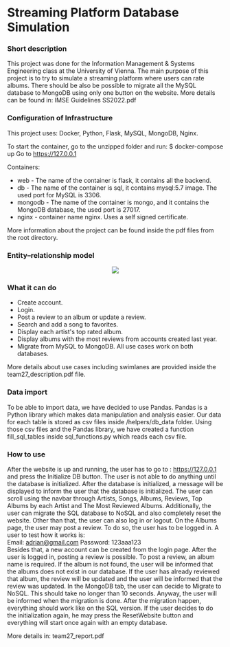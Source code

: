 # Streaming Platform Database Simulation


### Short description

This project was done for the Information Management & Systems Engineering class at the University of Vienna.
The main purpose of this project is to try to simulate a streaming platform where users can rate albums. There should be also be possible to migrate all the MySQL database to MongoDB using only one button on the website. More details can be found in: IMSE Guidelines SS2022.pdf

###  Configuration of Infrastructure

This project uses: Docker, Python, Flask, MySQL, MongoDB, Nginx.

To start the container, go to the unzipped folder and run: $ docker-compose up
Go to https://127.0.0.1

Containers:
* web - The name of the container is flask, it contains all the backend.
* db - The name of the container is sql, it contains mysql:5.7 image. The used port for MySQL is 3306.
* mongodb - The name of the container is mongo, and it contains the MongoDB
database, the used port is 27017.
* nginx - container name nginx. Uses a self signed certificate.


More information about the project can be found inside the pdf files from the root directory.


### Entity–relationship model

<p align="middle">
  <img src="https://github.com/arynor96/ise-ms2/blob/main/images-git/er-model.png?raw=true"/>
</p>

### What it can do

- Create account.
- Login.
- Post a review to an album or update a review.
- Search and add a song to favorites.
- Display each artist's top rated album.
- Display albums with the most reviews from accounts created last year.
- Migrate from MySQL to MongoDB. All use cases work on both databases.

More details about use cases including swimlanes are provided inside the team27_description.pdf file.

### Data import

To be able to import data, we have decided to use Pandas. Pandas is a Python library which makes data manipulation and analysis easier. Our data for each table is stored as csv files inside /helpers/db_data folder. Using those csv files and the Pandas library, we have created a function fill_sql_tables inside sql_functions.py which reads each csv file.

### How to use

After the website is up and running, the user has to go to : https://127.0.0.1 and press the Initialize DB button. The user is not able to do anything until the database is initialized. After the database is initialized, a message will be displayed to inform the user that the database is initialized. The user can scroll using the navbar through Artists, Songs, Albums, Reviews, Top Albums by each Artist and The Most Reviewed Albums. Additionally, the user can migrate the SQL database to NoSQL and also completely reset the website. Other than that, the user can also log in or logout. On the Albums page, the user may post a review. To do so, the user has to be logged in. A user to test how it works is:
<br>
Email: adrian@gmail.com
Password: 123aaa123
<br>
Besides that, a new account can be created from the login page. After the user is logged in, posting a review is possible. To post a review, an album name is required. If the album is not found, the user will be informed that the albums does not exist in our database. If the user has already reviewed that album, the review will be updated and the user will be informed that the review was updated. In the MongoDB tab, the user can decide to Migrate to NoSQL. This should take no longer than 10 seconds. Anyway, the user will be informed when the migration is done. After the migration happen, everything should work like on the SQL version. If the user decides to do the initialization again, he may press the ResetWebsite button and everything will start once again with an empty database.


More details in: team27_report.pdf
